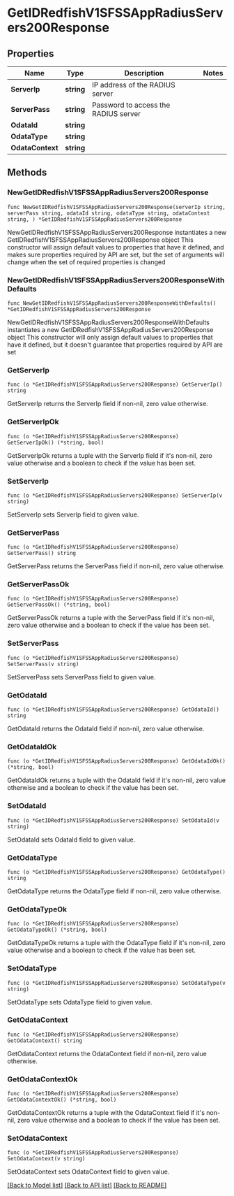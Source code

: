 # GetIDRedfishV1SFSSAppRadiusServers200Response

## Properties

Name | Type | Description | Notes
------------ | ------------- | ------------- | -------------
**ServerIp** | **string** | IP address of the RADIUS server | 
**ServerPass** | **string** | Password to access the RADIUS server  | 
**OdataId** | **string** |  | 
**OdataType** | **string** |  | 
**OdataContext** | **string** |  | 

## Methods

### NewGetIDRedfishV1SFSSAppRadiusServers200Response

`func NewGetIDRedfishV1SFSSAppRadiusServers200Response(serverIp string, serverPass string, odataId string, odataType string, odataContext string, ) *GetIDRedfishV1SFSSAppRadiusServers200Response`

NewGetIDRedfishV1SFSSAppRadiusServers200Response instantiates a new GetIDRedfishV1SFSSAppRadiusServers200Response object
This constructor will assign default values to properties that have it defined,
and makes sure properties required by API are set, but the set of arguments
will change when the set of required properties is changed

### NewGetIDRedfishV1SFSSAppRadiusServers200ResponseWithDefaults

`func NewGetIDRedfishV1SFSSAppRadiusServers200ResponseWithDefaults() *GetIDRedfishV1SFSSAppRadiusServers200Response`

NewGetIDRedfishV1SFSSAppRadiusServers200ResponseWithDefaults instantiates a new GetIDRedfishV1SFSSAppRadiusServers200Response object
This constructor will only assign default values to properties that have it defined,
but it doesn't guarantee that properties required by API are set

### GetServerIp

`func (o *GetIDRedfishV1SFSSAppRadiusServers200Response) GetServerIp() string`

GetServerIp returns the ServerIp field if non-nil, zero value otherwise.

### GetServerIpOk

`func (o *GetIDRedfishV1SFSSAppRadiusServers200Response) GetServerIpOk() (*string, bool)`

GetServerIpOk returns a tuple with the ServerIp field if it's non-nil, zero value otherwise
and a boolean to check if the value has been set.

### SetServerIp

`func (o *GetIDRedfishV1SFSSAppRadiusServers200Response) SetServerIp(v string)`

SetServerIp sets ServerIp field to given value.


### GetServerPass

`func (o *GetIDRedfishV1SFSSAppRadiusServers200Response) GetServerPass() string`

GetServerPass returns the ServerPass field if non-nil, zero value otherwise.

### GetServerPassOk

`func (o *GetIDRedfishV1SFSSAppRadiusServers200Response) GetServerPassOk() (*string, bool)`

GetServerPassOk returns a tuple with the ServerPass field if it's non-nil, zero value otherwise
and a boolean to check if the value has been set.

### SetServerPass

`func (o *GetIDRedfishV1SFSSAppRadiusServers200Response) SetServerPass(v string)`

SetServerPass sets ServerPass field to given value.


### GetOdataId

`func (o *GetIDRedfishV1SFSSAppRadiusServers200Response) GetOdataId() string`

GetOdataId returns the OdataId field if non-nil, zero value otherwise.

### GetOdataIdOk

`func (o *GetIDRedfishV1SFSSAppRadiusServers200Response) GetOdataIdOk() (*string, bool)`

GetOdataIdOk returns a tuple with the OdataId field if it's non-nil, zero value otherwise
and a boolean to check if the value has been set.

### SetOdataId

`func (o *GetIDRedfishV1SFSSAppRadiusServers200Response) SetOdataId(v string)`

SetOdataId sets OdataId field to given value.


### GetOdataType

`func (o *GetIDRedfishV1SFSSAppRadiusServers200Response) GetOdataType() string`

GetOdataType returns the OdataType field if non-nil, zero value otherwise.

### GetOdataTypeOk

`func (o *GetIDRedfishV1SFSSAppRadiusServers200Response) GetOdataTypeOk() (*string, bool)`

GetOdataTypeOk returns a tuple with the OdataType field if it's non-nil, zero value otherwise
and a boolean to check if the value has been set.

### SetOdataType

`func (o *GetIDRedfishV1SFSSAppRadiusServers200Response) SetOdataType(v string)`

SetOdataType sets OdataType field to given value.


### GetOdataContext

`func (o *GetIDRedfishV1SFSSAppRadiusServers200Response) GetOdataContext() string`

GetOdataContext returns the OdataContext field if non-nil, zero value otherwise.

### GetOdataContextOk

`func (o *GetIDRedfishV1SFSSAppRadiusServers200Response) GetOdataContextOk() (*string, bool)`

GetOdataContextOk returns a tuple with the OdataContext field if it's non-nil, zero value otherwise
and a boolean to check if the value has been set.

### SetOdataContext

`func (o *GetIDRedfishV1SFSSAppRadiusServers200Response) SetOdataContext(v string)`

SetOdataContext sets OdataContext field to given value.



[[Back to Model list]](../README.md#documentation-for-models) [[Back to API list]](../README.md#documentation-for-api-endpoints) [[Back to README]](../README.md)


